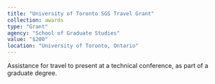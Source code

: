 ```yaml
---
title: "University of Toronto SGS Travel Grant"
collection: awards
type: "Grant"
agency: "School of Graduate Studies"
value: "$200"
location: "University of Toronto, Ontario"
---
```

Assistance for travel to present at a technical conference, as part of a graduate degree.